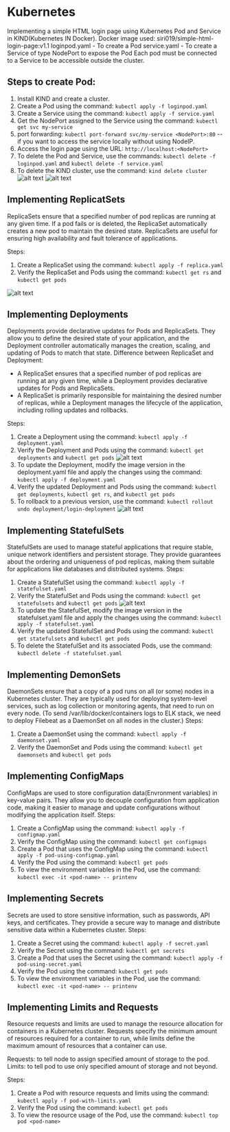# Kubernetes
Implementing a simple HTML login page using Kubernetes Pod and Service in KIND(Kubernetes IN Docker).
Docker image used: siri019/simple-html-login-page:v1.1
loginpod.yaml - To create a Pod
service.yaml - To create a Service of type NodePort to expose the Pod
Each pod must be connected to a Service to be accessible outside the cluster.

## Steps to create Pod:
1. Install KIND and create a cluster.
2. Create a Pod using the command: `kubectl apply -f loginpod.yaml`
3. Create a Service using the command: `kubectl apply -f service.yaml`
4. Get the NodePort assigned to the Service using the command: `kubectl get svc my-service`
5. port forwarding: `kubectl port-forward svc/my-service <NodePort>:80` -- if you want to access the service locally without using NodeIP.
6. Access the login page using the URL: `http://localhost:<NodePort>`
7. To delete the Pod and Service, use the commands: `kubectl delete -f loginpod.yaml` and `kubectl delete -f service.yaml`
8. To delete the KIND cluster, use the command: `kind delete cluster`
![alt text](image-1.png)
![alt text](image.png)

## Implementing ReplicatSets
ReplicaSets ensure that a specified number of pod replicas are running at any given time. If a pod fails or is deleted, the ReplicaSet automatically creates a new pod to maintain the desired state.
ReplicaSets are useful for ensuring high availability and fault tolerance of applications.

Steps:
1. Create a ReplicaSet using the command: `kubectl apply -f replica.yaml`
2. Verify the ReplicaSet and Pods using the command: `kubectl get rs` and `kubectl get pods`

![alt text](image-2.png)

## Implementing Deployments
Deployments provide declarative updates for Pods and ReplicaSets. They allow you to define the desired state of your application, and the Deployment controller automatically manages the creation, scaling, and updating of Pods to match that state.
Difference between ReplicaSet and Deployment:
- A ReplicaSet ensures that a specified number of pod replicas are running at any given time, while a Deployment provides declarative updates for Pods and ReplicaSets.
- A ReplicaSet is primarily responsible for maintaining the desired number of replicas, while a Deployment manages the lifecycle of the application, including rolling updates and rollbacks.   

Steps:
1. Create a Deployment using the command: `kubectl apply -f deployment.yaml`
2. Verify the Deployment and Pods using the command: `kubectl get deployments` and `kubectl get pods`
![alt text](image-3.png)
3. To update the Deployment, modify the image version in the deployment.yaml file and apply the changes using the command: `kubectl apply -f deployment.yaml`
4. Verify the updated Deployment and Pods using the command: `kubectl get deployments`, `kubectl get rs`, and `kubectl get pods`
5. To rollback to a previous version, use the command: `kubectl rollout undo deployment/login-deployment`
![alt text](image-4.png)

## Implementing StatefulSets
StatefulSets are used to manage stateful applications that require stable, unique network identifiers and persistent storage. They provide guarantees about the ordering and uniqueness of pod replicas, making them suitable for applications like databases and distributed systems.
Steps:
1. Create a StatefulSet using the command: `kubectl apply -f statefulset.yaml`
2. Verify the StatefulSet and Pods using the command: `kubectl get statefulsets` and `kubectl get pods`
![alt text](image-5.png)
3. To update the StatefulSet, modify the image version in the statefulset.yaml file and apply the changes using the command: `kubectl apply -f statefulset.yaml`
4. Verify the updated StatefulSet and Pods using the command: `kubectl get statefulsets` and `kubectl get pods`
5. To delete the StatefulSet and its associated Pods, use the command: `kubectl delete -f statefulset.yaml` 

## Implementing DemonSets
DaemonSets ensure that a copy of a pod runs on all (or some) nodes in a Kubernetes cluster. They are typically used for deploying system-level services, such as log collection or monitoring agents, that need to run on every node.
(To send /var/lib/docker/containers logs to ELK stack, we need to deploy Filebeat as a DaemonSet on all nodes in the cluster.)
Steps:
1. Create a DaemonSet using the command: `kubectl apply -f daemonset.yaml`
2. Verify the DaemonSet and Pods using the command: `kubectl get daemonsets` and `kubectl get pods`

## Implementing ConfigMaps
ConfigMaps are used to store configuration data(Envronment variables) in key-value pairs. They allow you to decouple configuration from application code, making it easier to manage and update configurations without modifying the application itself.
Steps:
1. Create a ConfigMap using the command: `kubectl apply -f configmap.yaml`
2. Verify the ConfigMap using the command: `kubectl get configmaps`
3. Create a Pod that uses the ConfigMap using the command: `kubectl apply -f pod-using-configmap.yaml`
4. Verify the Pod using the command: `kubectl get pods`
5. To view the environment variables in the Pod, use the command: `kubectl exec -it <pod-name> -- printenv`

## Implementing Secrets
Secrets are used to store sensitive information, such as passwords, API keys, and certificates. They provide a secure way to manage and distribute sensitive data within a Kubernetes cluster.
Steps:  
1. Create a Secret using the command: `kubectl apply -f secret.yaml`
2. Verify the Secret using the command: `kubectl get secrets`
3. Create a Pod that uses the Secret using the command: `kubectl apply -f pod-using-secret.yaml`
4. Verify the Pod using the command: `kubectl get pods`
5. To view the environment variables in the Pod, use the command: `kubectl exec -it <pod-name> -- printenv`

## Implementing Limits and Requests
Resource requests and limits are used to manage the resource allocation for containers in a Kubernetes cluster. Requests specify the minimum amount of resources required for a container to run, while limits define the maximum amount of resources that a container can use.

Requests: to tell node to assign specified amount of storage to the pod.
Limits: to tell pod to use only specified amount of storage and not beyond.

Steps:
1. Create a Pod with resource requests and limits using the command: `kubectl apply -f pod-with-limits.yaml`
2. Verify the Pod using the command: `kubectl get pods`
3. To view the resource usage of the Pod, use the command: `kubectl top pod <pod-name>`